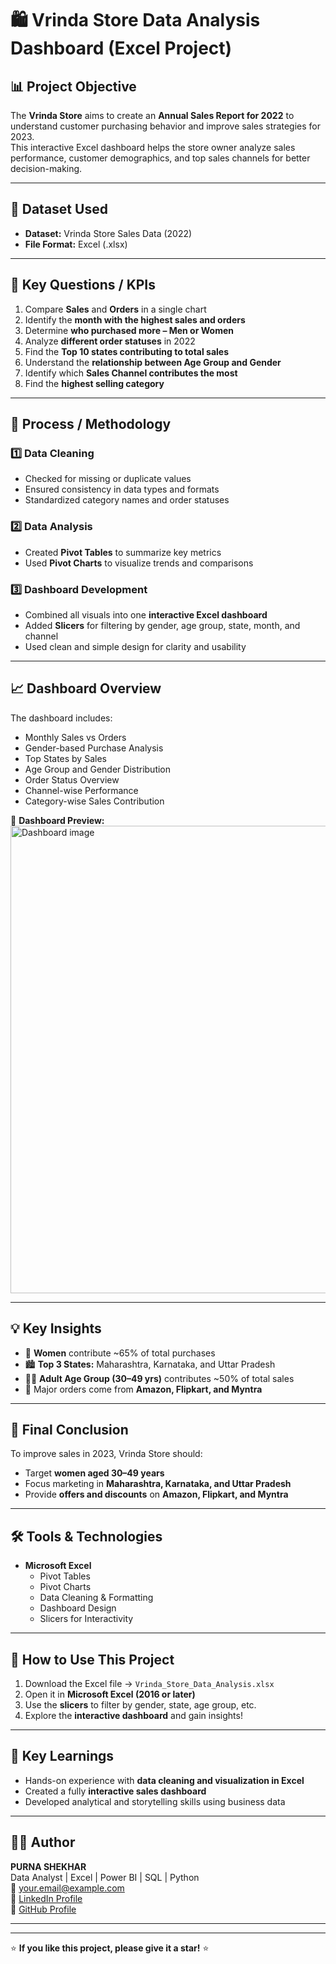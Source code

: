 # 🛍️ Vrinda Store Data Analysis Dashboard (Excel Project)

## 📊 Project Objective
The **Vrinda Store** aims to create an **Annual Sales Report for 2022** to understand customer purchasing behavior and improve sales strategies for 2023.  
This interactive Excel dashboard helps the store owner analyze sales performance, customer demographics, and top sales channels for better decision-making.

---

## 📁 Dataset Used
- **Dataset:** Vrinda Store Sales Data (2022)
- **File Format:** Excel (.xlsx)

---

## 🎯 Key Questions / KPIs
1. Compare **Sales** and **Orders** in a single chart  
2. Identify the **month with the highest sales and orders**  
3. Determine **who purchased more – Men or Women**  
4. Analyze **different order statuses** in 2022  
5. Find the **Top 10 states contributing to total sales**  
6. Understand the **relationship between Age Group and Gender**  
7. Identify which **Sales Channel contributes the most**  
8. Find the **highest selling category**

---

## 🧩 Process / Methodology

### 1️⃣ Data Cleaning
- Checked for missing or duplicate values  
- Ensured consistency in data types and formats  
- Standardized category names and order statuses

### 2️⃣ Data Analysis
- Created **Pivot Tables** to summarize key metrics  
- Used **Pivot Charts** to visualize trends and comparisons  

### 3️⃣ Dashboard Development
- Combined all visuals into one **interactive Excel dashboard**  
- Added **Slicers** for filtering by gender, age group, state, month, and channel  
- Used clean and simple design for clarity and usability  

---

## 📈 Dashboard Overview
The dashboard includes:
- Monthly Sales vs Orders  
- Gender-based Purchase Analysis  
- Top States by Sales  
- Age Group and Gender Distribution  
- Order Status Overview  
- Channel-wise Performance  
- Category-wise Sales Contribution  

📸 **Dashboard Preview:**
<img width="1842" height="748" alt="Dashboard image" src="https://github.com/user-attachments/assets/5bbc4304-e370-4d48-bdb1-959bb1b92839" />


---

## 💡 Key Insights
- 👩 **Women** contribute ~65% of total purchases  
- 🏙️ **Top 3 States:** Maharashtra, Karnataka, and Uttar Pradesh  
- 👨‍🦳 **Adult Age Group (30–49 yrs)** contributes ~50% of total sales  
- 🛒 Major orders come from **Amazon, Flipkart, and Myntra**

---

## 🧠 Final Conclusion
To improve sales in 2023, Vrinda Store should:
- Target **women aged 30–49 years**  
- Focus marketing in **Maharashtra, Karnataka, and Uttar Pradesh**  
- Provide **offers and discounts** on **Amazon, Flipkart, and Myntra**

---

## 🛠️ Tools & Technologies
- **Microsoft Excel**
  - Pivot Tables  
  - Pivot Charts  
  - Data Cleaning & Formatting  
  - Dashboard Design  
  - Slicers for Interactivity  

---

## 🚀 How to Use This Project
1. Download the Excel file → `Vrinda_Store_Data_Analysis.xlsx`  
2. Open it in **Microsoft Excel (2016 or later)**  
3. Use the **slicers** to filter by gender, state, age group, etc.  
4. Explore the **interactive dashboard** and gain insights!

---

## 📘 Key Learnings
- Hands-on experience with **data cleaning and visualization in Excel**  
- Created a fully **interactive sales dashboard**  
- Developed analytical and storytelling skills using business data  

---

## 👨‍💻 Author
**PURNA SHEKHAR**  
Data Analyst | Excel | Power BI | SQL | Python  
📧 your.email@example.com  
🔗 [LinkedIn Profile](https://linkedin.com/in/yourprofile)  
🔗 [GitHub Profile](https://github.com/yourusername)

---


---

⭐ **If you like this project, please give it a star!** ⭐
